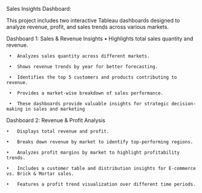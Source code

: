 Sales Insights Dashboard:

This project includes two interactive Tableau dashboards designed to analyze revenue, profit, and sales trends across various markets.


Dashboard 1: Sales & Revenue Insights
     •	Highlights total sales quantity and revenue.
 
     •	Analyzes sales quantity across different markets.
 
     •	Shows revenue trends by year for better forecasting.
   
     •	Identifies the top 5 customers and products contributing to revenue.
 
     •	Provides a market-wise breakdown of sales performance.
 
     •	These dashboards provide valuable insights for strategic decision-making in sales and marketing


Dashboard 2: Revenue & Profit Analysis

    •	Displays total revenue and profit.
    
    •	Breaks down revenue by market to identify top-performing regions.
   
    •	Analyzes profit margins by market to highlight profitability trends.
 
    •	Includes a customer table and distribution insights for E-commerce vs. Brick & Mortar sales.
    
    •	Features a profit trend visualization over different time periods.
